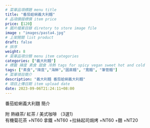 ```yaml
---
# 菜單品項標題 menu title 
title: "番茄蛤蜊義大利麵"
# 品項價錢標價 item price 
price: [120]
# 圖片檔案目錄 diretory to store image file
image : "images/pasta4.jpg"
# 上架開關 list product 
draft: false
# 排序
weight: 8 
# 菜單品項分類 menu item categories 
categories: ["義大利麵"]
# 標籤 辣度 素食 甜食 冷熱 tags for spicy vegan sweet hot and cold 
tags: ["素食","辣度","海鮮","圓直麵", "寬麵", "筆管麵"]
# 菜單項目簡介 
description: "義大利麵 番茄蛤蜊義大利麵"
# 項目上傳日期 item upload date 
date: 2023-09-06T21:24:11+08:00
---
```


番茄蛤蜊義大利麵 簡介


  附 熱綠茶/ 紅茶 / 美式咖啡 （3選1）\
  有機菊花茶 +NT60
  拿鐵 +NT60
  +拉絲起司焗烤 +NT60
  +麵 +NT20